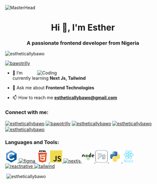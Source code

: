 ![MasterHead]([https://media.licdn.com/dms/image/D4D16AQHQWipjtO3XeQ/profile-displaybackgroundimage-shrink_350_1400/0/1712067347089?e=1726704000&v=beta&t=JcsjS6vySBg_yx98tGyRYbipKzUJ5nSDHrgjqaU-3I0](https://media.licdn.com/dms/image/D4D16AQEJOPKrfJlXww/profile-displaybackgroundimage-shrink_350_1400/0/1721868765838?e=1727308800&v=beta&t=nE8PpigS_MwtVQfwIwTxLuYe0tqXOo9289iLp8g9cNQ))
<h1 align="center">Hi 👋, I'm Esther</h1>
<h3 align="center">A passionate frontend developer from Nigeria</h3>

<p align="left"> <img src="https://komarev.com/ghpvc/?username=estheticallybawo&label=Profile%20views&color=0e75b6&style=flat" alt="estheticallybawo" /> </p>

<p align="left"> <a href="https://twitter.com/bawotrilly" target="blank"><img src="https://img.shields.io/twitter/follow/bawotrilly?logo=twitter&style=for-the-badge" alt="bawotrilly" /></a> </p>

<img align="right" alt="Coding" width="400" src="https://media.tenor.com/IF2JdxzmyN4AAAAi/coding-girl.gif">

- 🌱 I’m currently learning **Next Js, Tailwind**

- 💬 Ask me about **Frontend Technologies**

- 📫 How to reach me **estheticallybawo@gmail.com**

<h3 align="left">Connect with me:</h3>
<p align="left">
<a href="https://codepen.io/estheticallybawo" target="blank"><img align="center" src="https://raw.githubusercontent.com/rahuldkjain/github-profile-readme-generator/master/src/images/icons/Social/codepen.svg" alt="estheticallybawo" height="30" width="40" /></a>
<a href="https://twitter.com/bawotrilly" target="blank"><img align="center" src="https://raw.githubusercontent.com/rahuldkjain/github-profile-readme-generator/master/src/images/icons/Social/twitter.svg" alt="bawotrilly" height="30" width="40" /></a>
<a href="https://linkedin.com/in/estheticallybawo" target="blank"><img align="center" src="https://raw.githubusercontent.com/rahuldkjain/github-profile-readme-generator/master/src/images/icons/Social/linked-in-alt.svg" alt="estheticallybawo" height="30" width="40" /></a>
<a href="https://fb.com/estheticallybawo" target="blank"><img align="center" src="https://raw.githubusercontent.com/rahuldkjain/github-profile-readme-generator/master/src/images/icons/Social/facebook.svg" alt="estheticallybawo" height="30" width="40" /></a>
<a href="https://instagram.com/estheticallybawo" target="blank"><img align="center" src="https://raw.githubusercontent.com/rahuldkjain/github-profile-readme-generator/master/src/images/icons/Social/instagram.svg" alt="estheticallybawo" height="30" width="40" /></a>
</p>

<h3 align="left">Languages and Tools:</h3>
<p align="left"> <a href="https://www.cprogramming.com/" target="_blank" rel="noreferrer"> <img src="https://raw.githubusercontent.com/devicons/devicon/master/icons/c/c-original.svg" alt="c" width="40" height="40"/> </a> <a href="https://www.figma.com/" target="_blank" rel="noreferrer"> <img src="https://www.vectorlogo.zone/logos/figma/figma-icon.svg" alt="figma" width="40" height="40"/> </a> <a href="https://www.w3.org/html/" target="_blank" rel="noreferrer"> <img src="https://raw.githubusercontent.com/devicons/devicon/master/icons/html5/html5-original-wordmark.svg" alt="html5" width="40" height="40"/> </a> <a href="https://developer.mozilla.org/en-US/docs/Web/JavaScript" target="_blank" rel="noreferrer"> <img src="https://raw.githubusercontent.com/devicons/devicon/master/icons/javascript/javascript-original.svg" alt="javascript" width="40" height="40"/> </a> <a href="https://nextjs.org/" target="_blank" rel="noreferrer"> <img src="https://cdn.worldvectorlogo.com/logos/nextjs-2.svg" alt="nextjs" width="40" height="40"/> </a> <a href="https://nodejs.org" target="_blank" rel="noreferrer"> <img src="https://raw.githubusercontent.com/devicons/devicon/master/icons/nodejs/nodejs-original-wordmark.svg" alt="nodejs" width="40" height="40"/> </a> <a href="https://www.photoshop.com/en" target="_blank" rel="noreferrer"> <img src="https://raw.githubusercontent.com/devicons/devicon/master/icons/photoshop/photoshop-line.svg" alt="photoshop" width="40" height="40"/> </a> <a href="https://www.python.org" target="_blank" rel="noreferrer"> <img src="https://raw.githubusercontent.com/devicons/devicon/master/icons/python/python-original.svg" alt="python" width="40" height="40"/> </a> <a href="https://reactjs.org/" target="_blank" rel="noreferrer"> <img src="https://raw.githubusercontent.com/devicons/devicon/master/icons/react/react-original-wordmark.svg" alt="react" width="40" height="40"/> </a> <a href="https://reactnative.dev/" target="_blank" rel="noreferrer"> <img src="https://reactnative.dev/img/header_logo.svg" alt="reactnative" width="40" height="40"/> </a> <a href="https://tailwindcss.com/" target="_blank" rel="noreferrer"> <img src="https://www.vectorlogo.zone/logos/tailwindcss/tailwindcss-icon.svg" alt="tailwind" width="40" height="40"/> </a> </p>

<p>&nbsp;<img align="center" src="https://github-readme-stats.vercel.app/api?username=estheticallybawo&show_icons=true&locale=en" alt="estheticallybawo" /></p>
